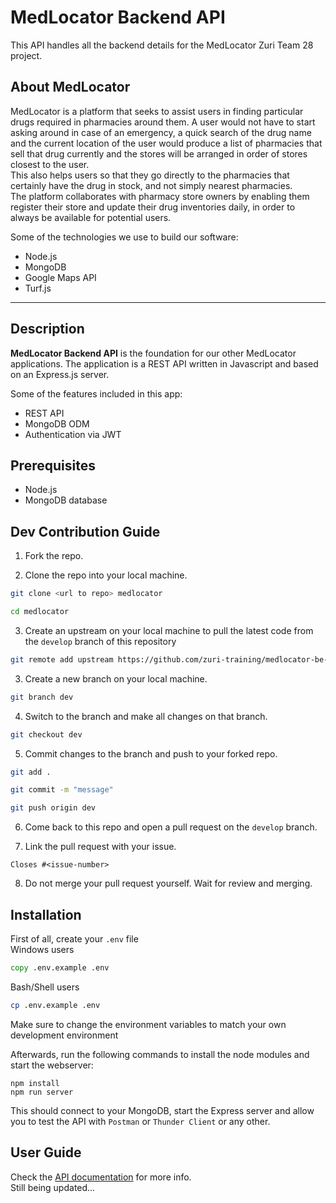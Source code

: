 # MedLocator Backend API
This API handles all the backend details for the MedLocator Zuri Team 28 project.

## About MedLocator
MedLocator is a platform that seeks to assist users in finding particular drugs required in pharmacies around them. A user would not have to start asking around in case of an emergency, a quick search of the drug name and the current location of the user would produce a list of pharmacies that sell that drug currently and the stores will be arranged in order of stores closest to the user.  
This also helps users so that they go directly to the pharmacies that certainly have the drug in stock, and not simply nearest pharmacies.  
The platform collaborates with pharmacy store owners by enabling them register their store and update their drug inventories daily, in order to always be available for potential users.  

Some of the technologies we use to build our software:

- Node.js
- MongoDB
- Google Maps API
- Turf.js

---

## Description

**MedLocator Backend API** is the foundation for our other MedLocator applications. The application is a REST API written in Javascript and based on an Express.js server.

Some of the features included in this app:

- REST API
- MongoDB ODM
- Authentication via JWT

## Prerequisites

- Node.js
- MongoDB database

## Dev Contribution Guide

1. Fork the repo.

2. Clone the repo into your local machine.
```bash
git clone <url to repo> medlocator

cd medlocator
```

3. Create an upstream on your local machine to pull the latest code from the `develop` branch of this repository
```bash
git remote add upstream https://github.com/zuri-training/medlocator-be-pjt-28.git
```

3. Create a new branch on your local machine.
```bash
git branch dev
```

4. Switch to the branch and make all changes on that branch.
```bash
git checkout dev
```

5. Commit changes to the branch and push to your forked repo.
```bash
git add .

git commit -m "message"

git push origin dev
```

6. Come back to this repo and open a pull request on the `develop` branch.

7. Link the pull request with your issue.
```
Closes #<issue-number>
```

8. Do not merge your pull request yourself. Wait for review and merging.

## Installation

First of all, create your `.env` file  
Windows users
```cmd
copy .env.example .env
```
Bash/Shell users
```bash
cp .env.example .env
```
Make sure to change the environment variables to match your own development environment  

Afterwards, run the following commands to install the node modules and start the webserver:

```
npm install
npm run server
```

This should connect to your MongoDB, start the Express server and allow you to test the API with `Postman` or `Thunder Client` or any other.

## User Guide

Check the [API documentation](docs/README.md) for more info.  
Still being updated...